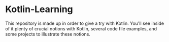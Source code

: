 # Kotlin-Learning
This repository is made up in order to give a try with Kotlin. You'll see inside of it plenty of crucial notions with Kotlin, several code file examples, and some projects to illustrate these notions.

